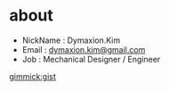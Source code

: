 # about

* NickName : Dymaxion.Kim
* Email : dymaxion.kim@gmail.com
* Job : Mechanical Designer / Engineer

[gimmick:gist](7b0400dc2eca9b771cc3)




